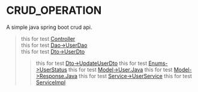 # CRUD_OPERATION
A simple java spring boot crud api.
>this for test [Controller](https://github.com/imakash28/CRUD_OPERATION/blob/main/user/user/src/main/java/com/example/user/controller/UserController.java)\
this for test [Dao->UserDao](https://github.com/imakash28/CRUD_OPERATION/blob/main/user/user/src/main/java/com/example/user/dao/UserDao.java)\
>this for test [Dto->UserDto](https://github.com/imakash28/CRUD_OPERATION/blob/main/user/user/src/main/java/com/example/user/dto/UserDto.java)
>>this for test [Dto->UpdateUserDto](https://github.com/imakash28/CRUD_OPERATION/blob/main/user/user/src/main/java/com/example/user/dto/UpdateUserDto.java)
> this for test [Enums->UserStatus](https://github.com/imakash28/CRUD_OPERATION/blob/main/user/user/src/main/java/com/example/user/enums/UserStatus.java)
>>this for test [Model->User.Java](https://github.com/imakash28/CRUD_OPERATION/blob/main/user/user/src/main/java/com/example/user/model/User.java)
>this for test [Model->Response.Java](https://github.com/imakash28/CRUD_OPERATION/blob/main/user/user/src/main/java/com/example/user/model/Response.java)
>>this for test [Service->UserService](https://github.com/imakash28/CRUD_OPERATION/blob/main/user/user/src/main/java/com/example/user/service/UserService.java)
>this for test [ServiceImpl](https://github.com/imakash28/CRUD_OPERATION/blob/main/user/user/src/main/java/com/example/user/serviceImpl/UserServiceImpl.java)

